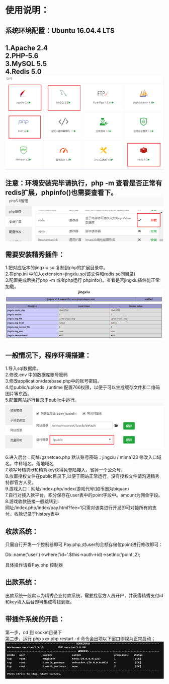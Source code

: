 使用说明：<br/>
=========
系统环境配置：Ubuntu 16.04.4 LTS<br/>
-------------------------------
1.Apache 2.4<br/>
2.PHP-5.6<br/>
3.MySQL 5.5<br/>
4.Redis 5.0<br/>
<img src="img/bt.png" /></p>
注意：环境安装完毕请执行，php -m 查看是否正常有redis扩展，phpinfo()也需要查看下。<br/>
<img src="img/redis.png" /></p>
需要安装精秀插件：<br/>
----------------
1.把对应版本的jingxiu.so 复制到php的扩展目录中。<br/>
2.在php.ini 中加入extension=jingxiu.so(该文件和redis.so同目录)<br/>
3.配置完成后执行php -m 或者php运行 phpinfo()。查看是否jingxiu插件能正常加载。<br/>
<img src="img/jingxiu.png" /></p>

一般情况下，程序环境搭建：<br/>
----------------------
1.导入sql数据库。<br/>
2.修改.env 中的数据库账号密码<br/>
3.修改application/datebase.php中的账号密码。<br/>
4.给public/uploads ,runtime 配置766权限，以便于可以生成缓存文件和二维码图片等东西。<br/>
5.配置网站运行目录于public中运行。<br/>
<img src="img/web.png" /></p>
6.进入后台：网址/gznetceo.php 默认账号密码：jingxiu / mima123 修改入口域名，中转域名，落地域名<br/>
7.填写号精秀id和精秀key获得免登陆接入，省掉一个公众号。<br/>
8.放置授权文件在public目录下,以便于网站正常运行，没有授权文件请沟通精秀特群官方人员。<br/>
9.游戏入口：网址/index.php/index/游戏代号(如币圈为biquan)<br/>
7.自行对接入款平台，积分保存在user表中的point字段中。amount为佣金字段。<br/>
8.游戏收款链接一般跳转到:<br/>
网址/index.php/index/pay.html?fee=1只需对该类进行开发即可对接所有的支付。收款记录于history表中<br/>


收款系统：<br/>
----------
只需自行开发一个控制器即可 Pay.php,对user的金额存储位point进行修改即可：<br/>

Db::name('user')->where('id='.$this->auth->id)->setInc('point',2);<br/>

具体操作请看Pay.php 控制器<br/>

出款系统：<br/>
----------
出款系统一般默认为精秀企业付款系统，需要找官方人员开户，并获得精秀支付id和key填入后台即可集成零钱到账。<br/>

带插件系统的开启：
---------------
第一步，cd 到 socket目录下<br/>
第二步，运行 php xxx.php restart -d 命令会出项以下窗口则视为正常启动；<br/>
<img src="img/ws.png" /></p>
